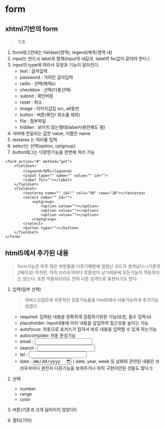 form
==
xhtml기반의 form
--
> 기초
1. form태그안에는 fieldset(영역), legend(제목/영역 내)
2. input는 반드시 label과 함께(input의 id값과, label의 for값이 같아야 한다.)
3. input의 type에 따라서 모양과 기능이 달라진다.
	- text : 글자입력
	- password : 가려진 글자입력
	- radio : 선택(해제x)
	- checkbox : 선택(다중선택)
	- submit : 확인버튼
	- reset : 취소
	- image : 이미지삽입 src, alt동반
	- button : 버튼(확인/ 취소를 제외)
	- file : 첨부파일
	- hidden : 보이지 않는형태(label사용안해도 됨)
4. 서버에 전달되는 값은 value, 이름은 name
5. textarea 는 여러줄 입력 
6. select는 선택(option, optgroup)
7. button태그는 다양한기능을 한번에 처리 가능

```
<form action="#" method="get">
	<fieldset>
		<legnend>제목</legnend>
		<input type="" name="" value="" id="">
		<label for=""></label>
	</fieldset>
	<fieldset>
		<textarea name="" id="" cols="30" rows="10"></textarea>
		<select name="" id="">
			<optgroup>
				<option value=""></option>
				<option value=""></option>
				<option value=""></option>
			</optgroup>
		</select>
		<button type=""></button>
	</fieldset>
</form>
```







html5에서 추가된 내용
--
> form기능은 아주 많은 부분들을 다루기때문에 엄청난 코드가 생겨났다~(기존의 2배이상)
하지만, 아직 브라우저마다 호환성이 낮기때문에 모든기능이 작동하지는 않는다.
또한 작동되더라도 전혀 다른 성격으로 표현되기도 한다.

1. 입력(일부 선택)
	> 자바스크립트에 의존하던 검증기능들을 html5에서 사용가능하게 추가기능 생겼다.
	* required: 입력된 내용을 정확하게 검증하기위한 기능(또한, 필수 입력사)
	* placeholder: input내용에 미리 내용을 삽입하여 접근성을 높이는 기능
	* autofocus: 자동으로 포커스가 잡혀서 바로 내용을 입력할 수 있게 하는기능
	* autocomplate: 자동 완성기능
	
	- email : <input type="email" />
	- search : <input type="search" />
	- tel : <input type="tel" />
	- date : <input type="date" />
	( date, year, week 등 날짜와 관련된 내용은 브라우저마다 완전히 다른기능을 보여주거나 아직 구현이안된 것들도 많다.!)
<!--
	- year
	- week
-->
	
2. 선택
	- number
	- range
	- color
	
3. 버튼(기존과 크게 달라지지 않았다!)
4. 멀티(기타)
	











